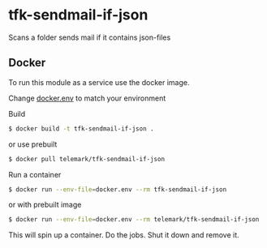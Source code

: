 # tfk-sendmail-if-json
Scans a folder sends mail if it contains json-files

## Docker
To run this module as a service use the docker image.

Change [docker.env](docker.env) to match your environment

Build
```sh
$ docker build -t tfk-sendmail-if-json .
```

or use prebuilt
```sh
$ docker pull telemark/tfk-sendmail-if-json
```

Run a container

```sh
$ docker run --env-file=docker.env --rm tfk-sendmail-if-json 
```

or with prebuilt image

```sh
$ docker run --env-file=docker.env --rm telemark/tfk-sendmail-if-json 
```

This will spin up a container. Do the jobs. Shut it down and remove it.